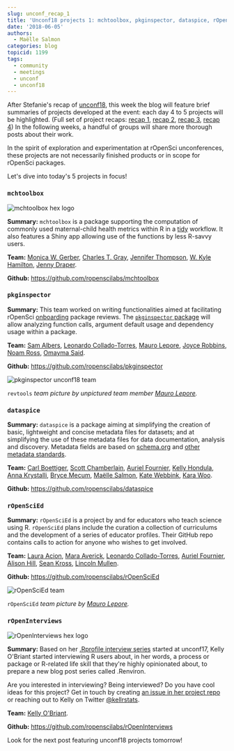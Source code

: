 ```yaml
---
slug: unconf_recap_1
title: 'Unconf18 projects 1: mchtoolbox, pkginspector, dataspice, rOpenSciEd, rOpenInterviews'
date: '2018-06-05'
authors:
  - Maëlle Salmon
categories: blog
topicid: 1199
tags:
  - community
  - meetings
  - unconf
  - unconf18
---
```




After Stefanie's recap of [unconf18](/blog/2018/06/05/unconf18), this week the blog will feature brief summaries of projects developed at the event: each day 4 to 5 projects will be highlighted. (Full set of project recaps: [recap 1](/blog/2018/06/05/unconf_recap_1/), [recap 2](/blog/2018/06/06/unconf18_recap_2/), [recap 3](/blog/2018/06/07/unconf_recap_3/), [recap 4](/blog/2018/06/08/unconf_recap_4/)) In the following weeks, a handful of groups will share more thorough posts about their work.

In the spirit of exploration and experimentation at rOpenSci unconferences, these projects are not necessarily finished products or in scope for rOpenSci packages.


Let's dive into today's 5 projects in focus!


### `mchtoolbox`

![mchtoolbox hex logo](/img/blog-images/2018-05-29-unconf18_recap_1/mchtoolbox.png)

**Summary:** `mchtoolbox` is a package supporting the computation of commonly used maternal-child health metrics within R in a [tidy](https://www.tidyverse.org/) workflow. It also features a Shiny app allowing use of the functions by less R-savvy users.

**Team:** [Monica W. Gerber](https://github.com/monicagerber), [Charles T. Gray](https://github.com/softloud), [Jennifer Thompson](https://jenthompson.me/), [W. Kyle Hamilton](http://kylehamilton.com/), [Jenny Draper](https://www.esr.cri.nz).

**Github:** https://github.com/ropenscilabs/mchtoolbox


### `pkginspector`

**Summary:** This team worked on writing functionalities aimed at facilitating rOpenSci [onboarding](https://github.com/ropensci/software-review) package reviews. The [`pkginspector` package](https://github.com/ropenscilabs/pkginspector) will allow analyzing function calls, argument default usage and dependency usage within a package.

**Team:** [Sam Albers](https://twitter.com/big_bad_sam), [Leonardo Collado-Torres](https://twitter.com/fellgernon), [Mauro Lepore](https://twitter.com/mauro_lepore), [Joyce Robbins](https://twitter.com/jtrnyc), [Noam Ross](https://twitter.com/noamross), [Omayma Said](https://github.com/OmaymaS).

**Github:** https://github.com/ropenscilabs/pkginspector

![pkginspector unconf18 team](/img/blog-images/2018-05-29-unconf18_recap_1/pkgreviewr.jpg)

`revtools` *team picture by unpictured team member [Mauro Lepore](https://twitter.com/mauro_lepore).*

### `dataspice`

**Summary:**  `dataspice` is a package aiming at simplifying the creation of basic, lightweight and concise metadata files for datasets; and at simplifying the use of these metadata files for data documentation, analysis and discovery. Metadata fields are based on [schema.org](https://schema.org/Dataset) and [other metadata standards](https://github.com/ropenscilabs/dataspice#resources). 

**Team:** [Carl Boettiger](https://github.com/cboettig), [Scott Chamberlain](https://github.com/sckott), [Auriel Fournier](https://github.com/aurielfournier), [Kelly Hondula](https://github.com/khondula), [Anna Krystalli](https://github.com/annakrystalli), [Bryce Mecum](https://github.com/amoeba), [Maëlle Salmon](https://github.com/maelle), [Kate Webbink](https://github.com/magpiedin), [Kara Woo](https://github.com/karawoo).

**Github:** https://github.com/ropenscilabs/dataspice


### `rOpenSciEd`
**Summary:** `rOpenSciEd` is a project by and for educators who teach science using R. `rOpenSciEd` plans include the curation a collection of curriculums and the development of a series of educator profiles. Their GitHub repo contains calls to action for anyone who wishes to get involved.

**Team:** [Laura Acion](https://github.com/lauracion), [Mara Averick](https://github.com/batpigandme), [Leonardo Collado-Torres](https://github.com/lcolladotor), [Auriel Fournier](https://github.com/aurielfournier), [Alison Hill](https://github.com/apreshill), [Sean Kross](https://github.com/seankross), [Lincoln Mullen](https://github.com/lmullen).

**Github:** https://github.com/ropenscilabs/rOpenSciEd

![rOpenSciEd team](/img/blog-images/2018-05-29-unconf18_recap_1/ropenscied.jpg)

`rOpenSciEd` *team picture by [Mauro Lepore](https://twitter.com/mauro_lepore).*

### `rOpenInterviews`

![rOpenInterviews hex logo](/img/blog-images/2018-05-29-unconf18_recap_1/rOpenInterviews.png)

**Summary:** Based on her [.Rprofile interview series](/tags/rprofile/) started at unconf17, Kelly O'Briant started interviewing R users about, in her words, a process or package or R-related life skill that they're highly opinionated about, to prepare a new blog post series called .Renviron.

Are you interested in interviewing? Being interviewed? Do you have cool ideas for this project? Get in touch by creating [an issue in her project repo](https://github.com/ropenscilabs/rOpenInterviews/issues/new) or reaching out to Kelly on Twitter [@kellrstats](https://twitter.com/kellrstats).

**Team:** [Kelly O'Briant](https://kellobri.github.io/).

**Github:** https://github.com/ropenscilabs/rOpenInterviews

Look for the next post featuring unconf18 projects tomorrow!
